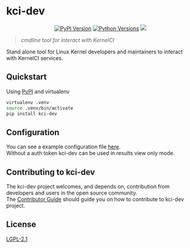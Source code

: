 # kci-dev

<p align="center">
  <a href="https://pypi.org/project/kci-dev"><img alt="PyPI Version" src="https://img.shields.io/pypi/v/kci-dev.svg?maxAge=86400" /></a>
  <a href="https://pypi.org/project/kci-dev"><img alt="Python Versions" src="https://img.shields.io/pypi/pyversions/kci-dev.svg?maxAge=86400" /></a>
  <a href="https://www.bestpractices.dev/projects/9829"><img src="https://www.bestpractices.dev/projects/9829/badge"></a>
</p>

> *cmdline tool for interact with KernelCI*

Stand alone tool for Linux Kernel developers and maintainers to interact with KernelCI services.

## Quickstart

Using [PyPI](https://pypi.org/project/kci-dev/) and virtualenv
```sh
virtualenv .venv
source .venv/bin/activate
pip install kci-dev
```

## Configuration

You can see a example configuration file [here](https://github.com/kernelci/kci-dev/blob/v0.1.1/docs/_index.md#configuration).  
Without a auth token kci-dev can be used in results view only mode.

## Contributing to kci-dev

The kci-dev project welcomes, and depends on, contribution from developers and users in the open source community.  
The [Contributor Guide](https://github.com/kernelci/kci-dev/blob/v0.1.1/CONTRIBUTING.md) should guide you on how to contribute to kci-dev project.


## License

[LGPL-2.1](https://github.com/kernelci/kci-dev/blob/main/LICENSE)
